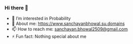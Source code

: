 ### Hi there 👋


- 🔭 I’m interested in Probability
- 💬 About me: https://www.sanchayanbhowal.su.domains
- 📫 How to reach me: sanchayan.bhowal2509@gmail.com
- ⚡ Fun fact: Nothing special about me


